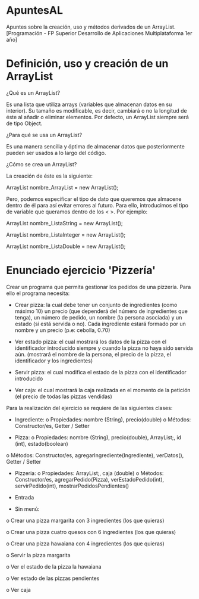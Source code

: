 # ApuntesAL
 Apuntes sobre la creación, uso y métodos derivados de un ArrayList. [Programación - FP Superior Desarrollo de Aplicaciones Multiplataforma 1er año]
 

 # Definición, uso y creación de un ArrayList
 
¿Qué es un ArrayList?

Es una lista que utiliza arrays (variables que almacenan datos en su interior).
Su tamaño es modificable, es decir, cambiará o no la longitud de éste al añadir o eliminar elementos.
Por defecto, un ArrayList siempre será de tipo Object. 


¿Para qué se usa un ArrayList? 

Es una manera sencilla y óptima de almacenar datos que posteriormente pueden ser usados a lo largo del código. 


¿Cómo se crea un ArrayList?

La creación de éste es la siguiente:


ArrayList nombre_ArrayList = new ArrayList();


Pero, podemos especificar el tipo de dato que queremos que almacene dentro de él para así evitar errores al futuro. Para ello, introducimos el tipo de variable que queramos dentro de los < >. Por ejemplo:


ArrayList<String> nombre_ListaString = new ArrayList();

 
ArrayList<Integer> nombre_ListaInteger = new ArrayList();

 
ArrayList<Double> nombre_ListaDouble = new ArrayList();
 
# Enunciado ejercicio 'Pizzería'
 
 Crear un programa que permita gestionar los pedidos de una pizzería. Para ello el
programa necesita:

- Crear pizza: la cual debe tener un conjunto de ingredientes (como máximo 10)
un precio (que dependerá del número de ingredientes que tenga), un número
de pedido, un nombre (la persona asociada) y un estado (si está servida o no).
Cada ingrediente estará formado por un nombre y un precio (p.e: cebolla, 0.70)

- Ver estado pizza: el cual mostrará los datos de la pizza con el identificador
introducido siempre y cuando la pizza no haya sido servida aún. (mostrará el
nombre de la persona, el precio de la pizza, el identificador y los ingredientes)

- Servir pizza: el cual modifica el estado de la pizza con el identificador
introducido

- Ver caja: el cual mostrará la caja realizada en el momento de la petición (el
precio de todas las pizzas vendidas)

Para la realización del ejercicio se requiere de las siguientes clases:
- Ingrediente:
o Propiedades: nombre (String), precio(double)
o Métodos: Constructor/es, Getter / Setter

- Pizza:
o Propiedades: nombre (String), precio(double), ArrayList<Ingrediente>;,
id (int), estado(boolean)

o Métodos: Constructor/es, agregarIngrediente(Ingrediente), verDatos(),
Getter / Setter

- Pizzeria:
o Propiedades: ArrayList<Pizza>;, caja (double)
o Métodos: Constructor/es, agregarPedido(Pizza), verEstadoPedido(int),
servirPedido(int), mostrarPedidosPendientes()

- Entrada

- Sin menú:
 
o Crear una pizza margarita con 3 ingredientes (los que quieras)
 
o Crear una pizza cuatro quesos con 6 ingredientes (los que
quieras)
 
o Crear una pizza hawaiana con 4 ingredientes (los que quieras)
 
o Servir la pizza margarita
 
o Ver el estado de la pizza la hawaiana
 
o Ver estado de las pizzas pendientes
 
o Ver caja

